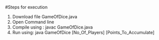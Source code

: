 #Steps for execution
1. Download file GameOfDice.java
2. Open Command line
3. Compile using :  javac GameOfDice.java
4. Run using:  java GameOfDice [No_Of_Players] [Points_To_Accumulate] 
